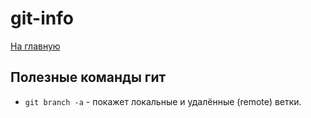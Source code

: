 # git-info #
[На главную](/README.md)
## Полезные команды гит ##
* `git branch -a` - покажет локальные и удалённые (remote) ветки.
